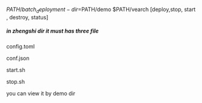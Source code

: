  $PATH/batch_deployment -dir=$PATH/demo $PATH/vearch [deploy,stop, start , destroy, status]
 
 
 
 ##### in zhengshi dir it must has three file
 
 config.toml
 
 conf.json
 
 start.sh
 
 stop.sh
 
 you can view it by demo dir